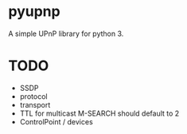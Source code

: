 pyupnp
======

A simple UPnP library for python 3.

TODO
====
- SSDP
 - protocol
 - transport
  - TTL for multicast M-SEARCH should default to 2
 - ControlPoint / devices

